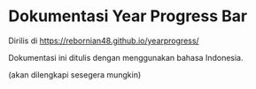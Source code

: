 # Dokumentasi Year Progress Bar

Dirilis di https://rebornian48.github.io/yearprogress/

Dokumentasi ini ditulis dengan menggunakan bahasa Indonesia.

(akan dilengkapi sesegera mungkin)